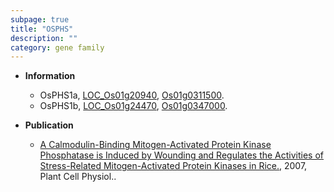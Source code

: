 ```yaml
---
subpage: true
title: "OSPHS"
description: ""
category: gene family
---
```


* **Information**  
    + OsPHS1a, [LOC_Os01g20940](http://rice.plantbiology.msu.edu/cgi-bin/ORF_infopage.cgi?orf=LOC_Os01g20940), [Os01g0311500](http://rapdb.dna.affrc.go.jp/viewer/gbrowse_details/irgsp1?name=Os01g0311500).
    + OsPHS1b, [LOC_Os01g24470](http://rice.plantbiology.msu.edu/cgi-bin/ORF_infopage.cgi?orf=LOC_Os01g24470), [Os01g0347000](http://rapdb.dna.affrc.go.jp/viewer/gbrowse_details/irgsp1?name=Os01g0347000).

* **Publication**  
    + [A Calmodulin-Binding Mitogen-Activated Protein Kinase Phosphatase is Induced by Wounding and Regulates the Activities of Stress-Related Mitogen-Activated Protein Kinases in Rice.](http://www.ncbi.nlm.nih.gov/pubmed?term=A+Calmodulin-Binding+Mitogen-Activated+Protein+Kinase+Phosphatase+is+Induced+by+Wounding+and+Regulates+the+Activities+of+Stress-Related+Mitogen-Activated+Protein+Kinases+in+Rice.%5BTitle%5D), 2007, Plant Cell Physiol..


